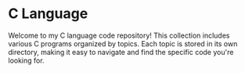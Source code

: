 # C Language
Welcome to my C language code repository! This collection includes various C programs organized by topics. Each topic is stored in its own directory, making it easy to navigate and find the specific code you're looking for.
